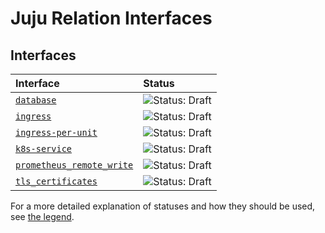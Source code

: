 # Juju Relation Interfaces

## Interfaces

| Interface                                                      | Status                                                                               |
| :-----                                                         | :--------                                                                            |
| [`database`](database/README.md)                               | ![Status: Draft](https://img.shields.io/badge/Status-Draft-orange?style=flat-square) |
| [`ingress`](ingress/README.md)                                 | ![Status: Draft](https://img.shields.io/badge/Status-Draft-orange?style=flat-square) |
| [`ingress-per-unit`](ingress_per_unit/README.md)               | ![Status: Draft](https://img.shields.io/badge/Status-Draft-orange?style=flat-square) |
| [`k8s-service`](k8s-service/README.md)                         | ![Status: Draft](https://img.shields.io/badge/Status-Draft-orange?style=flat-square) |
| [`prometheus_remote_write`](prometheus_remote_write/README.md) | ![Status: Draft](https://img.shields.io/badge/Status-Draft-orange?style=flat-square) |
| [`tls_certificates`](tls_certificates/README.md)               | ![Status: Draft](https://img.shields.io/badge/Status-Draft-orange?style=flat-square) |

For a more detailed explanation of statuses and how they should be used, see [the legend](https://github.com/canonical/charm-relation-interfaces/blob/main/LEGEND.md).

